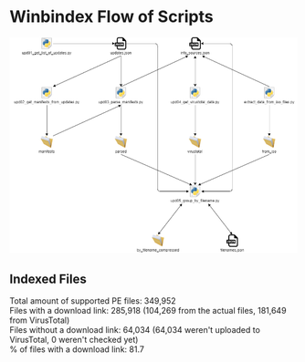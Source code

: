 # Winbindex Flow of Scripts

![winbindex-scripts-flow.png](winbindex-scripts-flow.png)

## Indexed Files

<!--FileStats-->
Total amount of supported PE files: 349,952  
Files with a download link: 285,918 (104,269 from the actual files, 181,649 from VirusTotal)  
Files without a download link: 64,034 (64,034 weren't uploaded to VirusTotal, 0 weren't checked yet)  
% of files with a download link: 81.7  
<!--/FileStats-->
